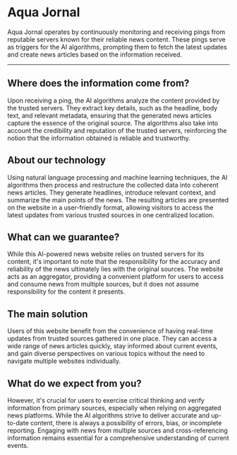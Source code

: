 # Aqua Jornal
Aqua Jornal operates by continuously monitoring and receiving pings from reputable servers known for their reliable news content. These pings serve as triggers for the AI algorithms, prompting them to fetch the latest updates and create news articles based on the information received.

-------------

## Where does the information come from?
Upon receiving a ping, the AI algorithms analyze the content provided by the trusted servers. They extract key details, such as the headline, body text, and relevant metadata, ensuring that the generated news articles capture the essence of the original source. The algorithms also take into account the credibility and reputation of the trusted servers, reinforcing the notion that the information obtained is reliable and trustworthy.

## About our technology
Using natural language processing and machine learning techniques, the AI algorithms then process and restructure the collected data into coherent news articles. They generate headlines, introduce relevant context, and summarize the main points of the news. The resulting articles are presented on the website in a user-friendly format, allowing visitors to access the latest updates from various trusted sources in one centralized location.

## What can we guarantee?
While this AI-powered news website relies on trusted servers for its content, it's important to note that the responsibility for the accuracy and reliability of the news ultimately lies with the original sources. The website acts as an aggregator, providing a convenient platform for users to access and consume news from multiple sources, but it does not assume responsibility for the content it presents.

## The main solution
Users of this website benefit from the convenience of having real-time updates from trusted sources gathered in one place. They can access a wide range of news articles quickly, stay informed about current events, and gain diverse perspectives on various topics without the need to navigate multiple websites individually.

## What do we expect from you?
However, it's crucial for users to exercise critical thinking and verify information from primary sources, especially when relying on aggregated news platforms. While the AI algorithms strive to deliver accurate and up-to-date content, there is always a possibility of errors, bias, or incomplete reporting. Engaging with news from multiple sources and cross-referencing information remains essential for a comprehensive understanding of current events.
